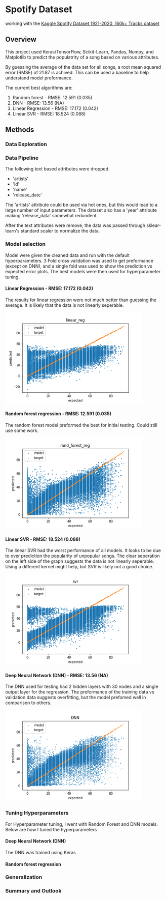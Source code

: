 # Spotify Dataset
working with the [Kaggle Spotify Dataset 1921-2020, 160k+ Tracks dataset](https://www.kaggle.com/yamaerenay/spotify-dataset-19212020-160k-tracks)

## Overview
This project used Keras/TensorFlow, Scikit-Learn, Pandas, Numpy, and Matplotlib to predict the populatrity of a song based on various attributes. 

By guessing the average of the data set for all songs, a root mean squared error (RMSE) of 21.87 is achived. This can be used a baseline to help understand model preformance.

The current best algorithms are:
1. Random forest - RMSE: 12.591 (0.035)
2. DNN - RMSE: 13.56 (NA)
3. Linear Regression - RMSE: 17.172 (0.042)
4. Linear SVR - RMSE: 18.524 (0.088)

## Methods

### Data Exploration

### Data Pipeline
The following text based attributes were dropped.
- 'artists'
- 'id'
- 'name'
- 'release_date'

The 'artists' attribute could be used via hot ones, but this would lead to a large number of input parameters. The dataset also has a 'year' attribute making 'release_data' somewhat redundent. 

After the text attributes were remove, the data was passed through sklear-learn's standard scaler to normalize the data.

### Model selection 

Model were given the cleaned data and run with the default hyperparameters. 3 Fold cross validation was used to get preformance (except on DNN), and a single fold was used to show the prediction vs expected error plots. The best models were then used for hyperparameter tuning.

#### Linear Regression - RMSE: 17.172 (0.042)
The results for linear regression were not much better than guessing the average. It is likely that the data is not linearly seperable.

![alt text](linear_reg.png)


#### Random forest regression - RMSE: 12.591 (0.035)
The random forest model preformed the best for initial testing. Could still use some work. 

![alt text](rand_forest_reg.png)

#### Linear SVR - RMSE: 18.524 (0.088)
The linear SVR had the worst performance of all models. It looks to be due to over prediction the popularity of unpopular songs. The clear seperation on the left side of the graph suggests the data is not linearly seperable. Using a different kernel might help, but SVR is likely not a good choice.

![alt text](svr.png)

#### Deep Neural Network (DNN) - RMSE: 13.56 (NA)
The DNN used for testing had 2 hidden layers with 30 nodes and a single output layer for the regression. The preformance of the training data vs validation data suggests overfitting, but the model prefomed well in comparison to others. 

![alt text](DNN.png)

### Tuning Hyperparameters

For Hyperparameter tuning, I went with Random Forest and DNN models. Below are how I tuned the hyperparameters

#### Deep Neural Network (DNN)
The DNN was trained using Keras

#### Random forest regression

### Generalization 

### Summary and Outlook


